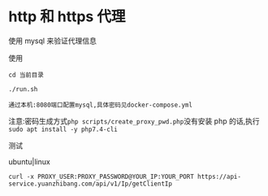 # http 和 https 代理

使用 mysql 来验证代理信息

使用

`cd 当前目录`

`./run.sh`

`通过本机:8080端口配置mysql,具体密码见docker-compose.yml`

注意:密码生成方式`php scripts/create_proxy_pwd.php`没有安装 php 的话,执行`sudo apt install -y php7.4-cli`

测试

ubuntu|linux

`curl -x PROXY_USER:PROXY_PASSWORD@YOUR_IP:YOUR_PORT https://api-service.yuanzhibang.com/api/v1/Ip/getClientIp`
